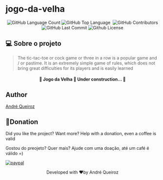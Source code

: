 # jogo-da-velha

<p align="center">
 <img alt="GitHub Language Count" src="https://img.shields.io/github/languages/count/alqlima/jogo-da-velha" />
 <img alt="GitHub Top Language" src="https://img.shields.io/github/languages/top/alqlima/jogo-da-velha" />
 <img alt="" src="https://img.shields.io/github/repo-size/alqlima/jogo-da-velha" />
 <img alt="GitHub Contributors" src="https://img.shields.io/github/contributors/alqlima/jogo-da-velha" />
 <img alt="GitHub Last Commit" src="https://img.shields.io/github/last-commit/alqlima/jogo-da-velha" />
 <img alt="Github License" src="https://img.shields.io/github/license/alqlima/jogo-da-velha" />
 </p>
 
 ## 💻 Sobre o projeto

> The tic-tac-toe or cock game or three in a row is a popular game and / or pastime. It is an extremely simple game of rules, which does not bring great difficulties for its players and is easily learned
 
 
 <h4 align="center">
   🚧 Jogo da Velha 🚀 Under construction... 🚧
 </h4>
 
 ## Author
[André Queiroz](https://www.linkedin.com/in/andré-queiroz-b8805069/)
 
  
 ## 🤑Donation

Did you like the project? Want more? Help with a donation, even a coffee is valid

Gostou do preojeto? Quer mais? Ajude com uma doação, até um café é válido =)

[![paypal](https://www.paypalobjects.com/pt_BR/BR/i/btn/btn_donateCC_LG.gif)](https://www.paypal.com/cgi-bin/webscr?cmd=_s-xclick&hosted_button_id=BB4E5XX7WQBNA)
 
<p align="center">Developed with ❤️by André Queiroz</p>

